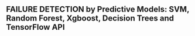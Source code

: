 ## FAILURE DETECTION by Predictive Models: SVM, Random Forest, Xgboost, Decision Trees and TensorFlow API
